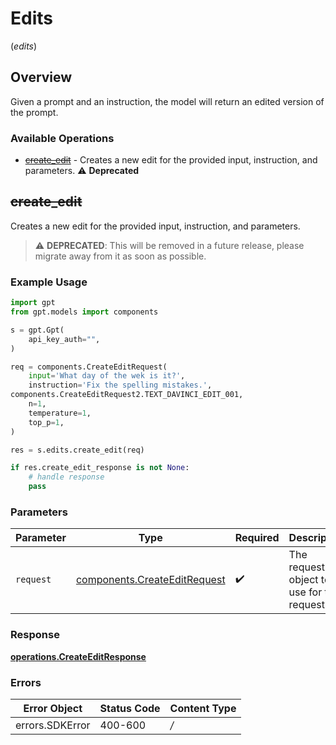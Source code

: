 # Edits
(*edits*)

## Overview

Given a prompt and an instruction, the model will return an edited version of the prompt.

### Available Operations

* [~~create_edit~~](#create_edit) - Creates a new edit for the provided input, instruction, and parameters. :warning: **Deprecated**

## ~~create_edit~~

Creates a new edit for the provided input, instruction, and parameters.

> :warning: **DEPRECATED**: This will be removed in a future release, please migrate away from it as soon as possible.

### Example Usage

```python
import gpt
from gpt.models import components

s = gpt.Gpt(
    api_key_auth="",
)

req = components.CreateEditRequest(
    input='What day of the wek is it?',
    instruction='Fix the spelling mistakes.',
components.CreateEditRequest2.TEXT_DAVINCI_EDIT_001,
    n=1,
    temperature=1,
    top_p=1,
)

res = s.edits.create_edit(req)

if res.create_edit_response is not None:
    # handle response
    pass
```

### Parameters

| Parameter                                                                    | Type                                                                         | Required                                                                     | Description                                                                  |
| ---------------------------------------------------------------------------- | ---------------------------------------------------------------------------- | ---------------------------------------------------------------------------- | ---------------------------------------------------------------------------- |
| `request`                                                                    | [components.CreateEditRequest](../../models/components/createeditrequest.md) | :heavy_check_mark:                                                           | The request object to use for the request.                                   |


### Response

**[operations.CreateEditResponse](../../models/operations/createeditresponse.md)**
### Errors

| Error Object    | Status Code     | Content Type    |
| --------------- | --------------- | --------------- |
| errors.SDKError | 400-600         | */*             |
